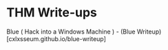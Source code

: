 # THM Write-ups

Blue ( Hack into a Windows Machine ) - (Blue Writeup)[cxlxsseum.github.io/blue-writeup]
